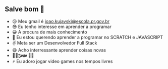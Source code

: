 ##  Salve bom 🤘
- 😒 Meu gmail é joao.kujavski@escola.pr.gov.br
- 😎 Eu tenho interesse em aprender a programar
- 😀 A procura de mais conhecimento 
- 🤔 Eu estou querendo aprender a programar no SCRATCH e JAVASCRIPT 
- ✌️ Meta ser um Desenvolvedor Full Stack
- 😄 Acho interressante aprender coisas novas
- 🐐🎀𝕵𝖔𝖆̃𝖔 🎀🐐
- ⚡ Eu adoro jogar video games nos tempos livres
